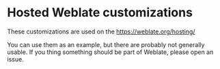 # Hosted Weblate customizations

These customizations are used on the https://weblate.org/hosting/

You can use them as an example, but there are probably not generally usable. If
you thing something should be part of Weblate, please open an issue.
